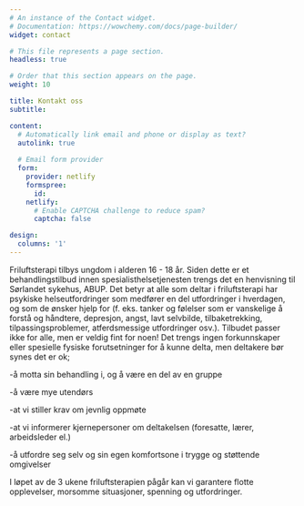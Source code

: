```yaml
---
# An instance of the Contact widget.
# Documentation: https://wowchemy.com/docs/page-builder/
widget: contact

# This file represents a page section.
headless: true

# Order that this section appears on the page.
weight: 10

title: Kontakt oss
subtitle:

content:
  # Automatically link email and phone or display as text?
  autolink: true
  
  # Email form provider
  form:
    provider: netlify
    formspree:
      id:
    netlify:
      # Enable CAPTCHA challenge to reduce spam?
      captcha: false

design:
  columns: '1'
---
```


Friluftsterapi tilbys ungdom i alderen 16 - 18 år. Siden dette er et behandlingstilbud innen spesialisthelsetjenesten trengs det en henvisning til Sørlandet sykehus, ABUP. Det betyr at alle som deltar i friluftsterapi har psykiske helseutfordringer som medfører en del utfordringer i hverdagen, og som de ønsker hjelp for (f. eks. tanker og følelser som er vanskelige å forstå og håndtere, depresjon, angst, lavt selvbilde, tilbaketrekking, tilpassingsproblemer, atferdsmessige utfordringer osv.). Tilbudet passer ikke for alle, men er veldig fint for noen! Det trengs ingen forkunnskaper eller spesielle fysiske forutsetninger for å kunne delta, men deltakere bør synes det er ok;

-å motta sin behandling i, og å være en del av en gruppe 

-å være mye utendørs

-at vi stiller krav om jevnlig oppmøte

-at vi informerer kjernepersoner om deltakelsen (foresatte, lærer, arbeidsleder el.)

-å utfordre seg selv og sin egen komfortsone i trygge og støttende omgivelser

I løpet av de 3 ukene friluftsterapien pågår kan vi garantere flotte opplevelser, morsomme situasjoner, spenning og utfordringer.
